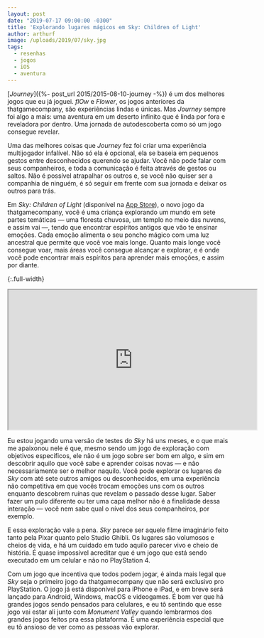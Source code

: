 ```yaml
---
layout: post
date: "2019-07-17 09:00:00 -0300"
title: 'Explorando lugares mágicos em Sky: Children of Light'
author: arthurf
image: /uploads/2019/07/sky.jpg
tags:
  - resenhas
  - jogos
  - iOS
  - aventura
---
```


[_Journey_]({%- post_url 2015/2015-08-10-journey -%}) é um dos melhores jogos que eu já joguei. _flOw_ e _Flower_, os jogos anteriores da thatgamecompany, são experiências lindas e únicas. Mas _Journey_ sempre foi algo a mais: uma aventura em um deserto infinito que é linda por fora e reveladora por dentro. Uma jornada de autodescoberta como só um jogo consegue revelar.

Uma das melhores coisas que _Journey_ fez foi criar uma experiência multijogador infalível. Não só ela é opcional, ela se baseia em pequenos gestos entre desconhecidos querendo se ajudar. Você não pode falar com seus companheiros, e toda a comunicação é feita através de gestos ou saltos. Não é possível atrapalhar os outros e, se você não quiser ser a companhia de ninguém, é só seguir em frente com sua jornada e deixar os outros para trás.

Em _Sky: Children of Light_ (disponível na [App Store](https://itunes.apple.com/us/app/sky-children-of-the-light/id1462117269?ls=1&mt=8)), o novo jogo da thatgamecompany, você é uma criança explorando um mundo em sete partes temáticas — uma floresta chuvosa, um templo no meio das nuvens, e assim vai —, tendo que encontrar espíritos antigos que vão te ensinar emoções. Cada emoção alimenta o seu poncho mágico com uma luz ancestral que permite que você voe mais longe. Quanto mais longe você consegue voar, mais áreas você consegue alcançar e explorar, e é onde você pode encontrar mais espíritos para aprender mais emoções, e assim por diante.

{:.full-width}
<iframe width="560" height="315" src="https://www.youtube-nocookie.com/embed/g3r1KbzSiT8"  allow="accelerometer; autoplay; encrypted-media; gyroscope; picture-in-picture" allowfullscreen></iframe>

Eu estou jogando uma versão de testes do _Sky_ há uns meses, e o que mais me apaixonou nele é que, mesmo sendo um jogo de exploração com objetivos específicos, ele não é um jogo sobre ser bom em algo, e sim em descobrir aquilo que você sabe e aprender coisas novas — e não necessariamente ser o melhor naquilo. Você pode explorar os lugares de _Sky_ com até sete outros amigos ou desconhecidos, em uma experiência não competitiva em que vocês trocam emoções uns com os outros enquanto descobrem ruínas que revelam o passado desse lugar. Saber fazer um pulo diferente ou ter uma capa melhor não é a finalidade dessa interação — você nem sabe qual o nível dos seus companheiros, por exemplo.

E essa exploração vale a pena. _Sky_ parece ser aquele filme imaginário feito tanto pela Pixar quanto pelo Studio Ghibli. Os lugares são volumosos e cheios de vida, e há um cuidado em tudo aquilo parecer vivo e cheio de história. É quase impossível acreditar que é um jogo que está sendo executado em um celular e não no PlayStation 4.

Com um jogo que incentiva que todos podem jogar, é ainda mais legal que _Sky_ seja o primeiro jogo da thatgamecompany que não será exclusivo pro PlayStation. O jogo já está disponível para iPhone e iPad, e em breve será lançado para Android, Windows, macOS e videogames. É bom ver que há grandes jogos sendo pensados para celulares, e eu tô sentindo que esse jogo vai estar ali junto com _Monument Valley_ quando lembrarmos dos grandes jogos feitos pra essa plataforma. É uma experiência especial que eu tô ansioso de ver como as pessoas vão explorar.
